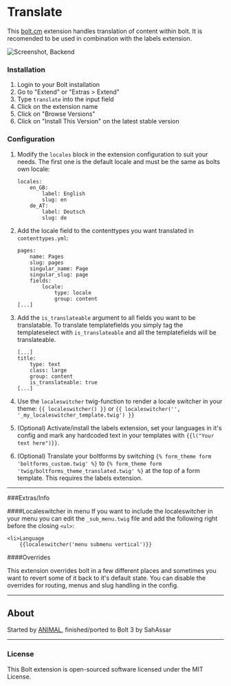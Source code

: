 Translate
======================

This [bolt.cm](https://bolt.cm/) extension handles translation of content within bolt. It is recomended to be
used in combination with the labels extension. 

![Screenshot, Backend](https://cloud.githubusercontent.com/assets/343392/10799822/23900e48-7daf-11e5-86ad-c7f7730a0b13.png)

### Installation
1. Login to your Bolt installation
2. Go to "Extend" or "Extras > Extend"
3. Type `translate` into the input field
4. Click on the extension name
5. Click on "Browse Versions"
6. Click on "Install This Version" on the latest stable version

### Configuration

1. Modify the `locales` block in the extension configuration to suit your needs.
The first one is the default locale and must be the same as bolts own locale:

    ```
    locales:
        en_GB:
            label: English
            slug: en
        de_AT:
            label: Deutsch
            slug: de
    ```

2. Add the locale field to the contenttypes you want translated in `contenttypes.yml`:

    ```
    pages:
        name: Pages
        slug: pages
        singular_name: Page
        singular_slug: page
        fields:
            locale:
                type: locale
                group: content
    [...]
    ```

3. Add the `is_translateable` argument to all fields you want to be translatable.
To translate templatefields you simply tag the templateselect with `is_translateable`
and all the templatefields will be translateable.

    ```
    [...]
    title:
        type: text
        class: large
        group: content
        is_translateable: true
    [...]
    ```
4. Use the `localeswitcher` twig-function to render a locale switcher in your
theme: `{{ localeswitcher() }}` or `{{ localeswitcher('', '_my_localeswitcher_template.twig') }}`
5. (Optional) Activate/install the labels extension, set your languages in it's config
and mark any hardcoded text in your templates with `{{l("Your text here")}}`.
6. (Optional) Translate your boltforms by switching `{% form_theme form 'boltforms_custom.twig' %}`
to `{% form_theme form 'twig/boltforms_theme_translated.twig' %}` at the top of
a form template. This requires the labels extension.

---
###Extras/Info

####Localeswitcher in menu
If you want to include the localeswitcher in your menu you can edit the `_sub_menu.twig`
file and add the following right before the closing `<ul>`:

```
<li>Language
    {{localeswitcher('menu submenu vertical')}}
```

####Overrides

This extension overrides bolt in a few different places and sometimes you want
to revert some of it back to it's default state. You can disable the overrides
for routing, menus and slug handling in the config.

---

## About

Started by [ANIMAL](http://animal.at), finished/ported to Bolt 3 by SahAssar

---

### License

This Bolt extension is open-sourced software licensed under the MIT License.
